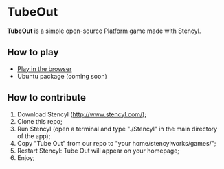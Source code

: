 # TubeOut
**TubeOut** is a simple open-source Platform game made with Stencyl. 

## How to play
* [Play in the browser](https://tubeout.github.io)
* Ubuntu package (coming soon)

## How to contribute
1. Download Stencyl (http://www.stencyl.com/);
2. Clone this repo;
3. Run Stencyl (open a terminal and type "./Stencyl" in the main directory of the app);
4. Copy "Tube Out" from our repo to "your home/stencylworks/games/";
5. Restart Stencyl: Tube Out will appear on your homepage;
6. Enjoy;
